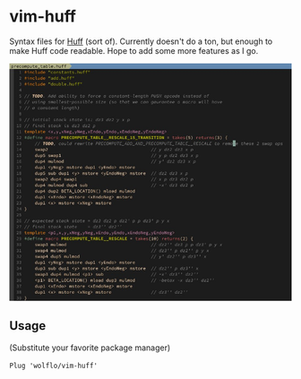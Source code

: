 # vim-huff
Syntax files for [Huff](https://github.com/AztecProtocol/AZTEC/tree/master/packages/huff) (sort of). Currently doesn't do a ton, but enough to make Huff code readable. Hope to add some more features as I go.

![highlighting example](./res/highlighting.jpg)

## Usage
(Substitute your favorite package manager)  

`Plug 'wolflo/vim-huff'`
